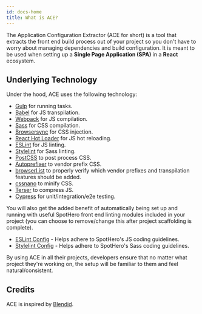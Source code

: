 ```yaml
---
id: docs-home
title: What is ACE?
---
```


The Application Configuration Extractor (ACE for short) is a tool that extracts the front end build process out of your project so you don't have to worry about managing dependencies and build configuration. It is meant to be used when setting up a **Single Page Application (SPA)** in a **React** ecosystem.

## Underlying Technology

Under the hood, ACE uses the following technology:
* [Gulp](https://gulpjs.com/) for running tasks.
* [Babel](https://babeljs.io/) for JS transpilation.
* [Webpack](https://webpack.js.org/) for JS compilation.
* [Sass](https://sass-lang.com/) for CSS compilation.
* [Browsersync](https://browsersync.io/) for CSS injection.
* [React Hot Loader](http://gaearon.github.io/react-hot-loader/) for JS hot reloading.
* [ESLint](https://eslint.org/) for JS linting.
* [Stylelint](https://stylelint.io/) for Sass linting.
* [PostCSS](https://postcss.org/) to post process CSS.
* [Autoprefixer](https://github.com/postcss/autoprefixer) to vendor prefix CSS.
* [browserl.ist](http://browserl.ist/) to properly verify which vendor prefixes and transpilation features should be added.
* [cssnano](http://cssnano.co/) to minify CSS.
* [Terser](https://github.com/webpack-contrib/terser-webpack-plugin) to compress JS.
* [Cypress](https://www.cypress.io/) for unit/integration/e2e testing.

You will also get the added benefit of automatically being set up and running with useful SpotHero front end linting modules included in your project (you can choose to remove/change this after project scaffolding is complete).
* [ESLint Config](https://github.com/spothero/eslint-config) - Helps adhere to SpotHero's JS coding guidelines.
* [Stylelint Config](https://github.com/spothero/stylelint-config) - Helps adhere to SpotHero's Sass coding guidelines.

By using ACE in all their projects, developers ensure that no matter what project they're working on, the setup will be familiar to them and feel natural/consistent.

## Credits
ACE is inspired by [Blendid](https://github.com/vigetlabs/blendid).
